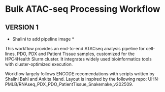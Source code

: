 # Bulk ATAC-seq Processing Workflow
## VERSION 1

* Shalini to add pipeline image *

This workflow provides an end-to-end ATACseq analysis pipeline for cell-lines, PDO, PDX and Patient Tissue samples, customized for the HPC4Health Slurm cluster.
It integrates widely used bioinformatics tools with cluster-optimized execution. 

Workflow largely follows ENCODE recomendations with scripts written by Shalini Bahl and Ankita Nand.
Layout is inspired by the following repo: UHN-PMLB/RNAseq_PDX_PDO_PatientTissue_Snakemake_v202509.
